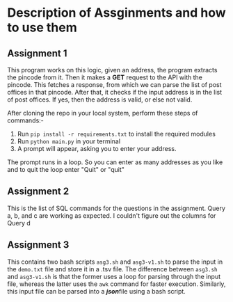 # Description of Assginments and how to use them

## Assignment 1

This program works on this logic, given an address, the program extracts the pincode from it. Then it makes a **GET** request to the API with the pincode. This fetches a response, from which we can parse the list of post offices in that pincode. After that, it checks if the input address is in the list of post offices. If yes, then the address is valid, or else not valid. 

After cloning the repo in your local system, perform these steps of commands:-

1. Run `pip install -r requirements.txt` to install the required modules
2. Run `python main.py` in your terminal
3. A prompt will appear, asking you to enter your address. 

The prompt runs in a loop. So you can enter as many addresses as you like and to quit the loop enter "Quit" or "quit"

## Assignment 2

This is the list of SQL commands for the questions in the assignment. Query a, b, and c are working as expected. I couldn't figure out the columns for Query d

## Assignment 3

This contains two bash scripts `asg3.sh` and `asg3-v1.sh` to parse the input in the `demo.txt` file and store it in a .tsv file.
The difference between `asg3.sh` and `asg3-v1.sh` is that the former uses a loop for parsing through the input file, whereas the latter uses the `awk` command for faster execution. 
Similarly, this input file can be parsed into a ***json***file using a bash script.
